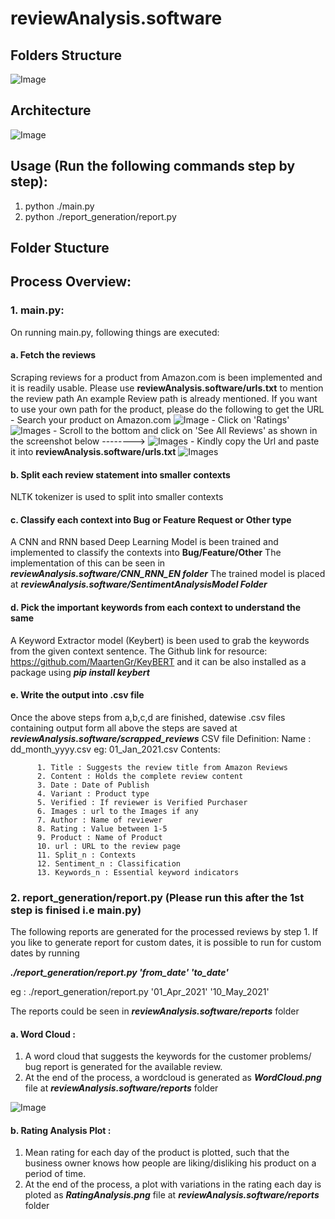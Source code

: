 # reviewAnalysis.software

## Folders Structure

![Image](https://github.com/sharathpandurajbaliga/reviewAnalysis.software/blob/main/Images/Folders.jpeg)

## Architecture
![Image](https://github.com/sharathpandurajbaliga/reviewAnalysis.software/blob/main/Images/workflow.jpeg)

## Usage (Run the following commands step by step):
1. python ./main.py 
2. python ./report_generation/report.py

## Folder Stucture
## Process Overview:
### 1. main.py:
   On running main.py, following things are executed:
#### a. Fetch the reviews
   Scraping reviews for a product from Amazon.com is been implemented and it is readily usable. Please use **reviewAnalysis.software/urls.txt** to mention the review path
      An example Review path is already mentioned. If you want to use your own path for the product, please do the following to get the URL
      - Search your product on Amazon.com
![Image](https://github.com/sharathpandurajbaliga/reviewAnalysis.software/blob/main/Images/1.PNG)
      - Click on 'Ratings'
![Images](https://github.com/sharathpandurajbaliga/reviewAnalysis.software/blob/main/Images/2.PNG)
      - Scroll to the bottom and click on 'See All Reviews' as shown in the screenshot below  --------> 
![Images](https://github.com/sharathpandurajbaliga/reviewAnalysis.software/blob/main/Images/3.PNG)
      - Kindly copy the Url and paste it into **reviewAnalysis.software/urls.txt**
![Images](https://github.com/sharathpandurajbaliga/reviewAnalysis.software/blob/main/Images/4.PNG)

#### b. Split each review statement into smaller contexts
   NLTK tokenizer is used to split into smaller contexts
#### c. Classify each context into Bug or Feature Request or Other type
   A CNN and RNN based Deep Learning Model is been trained and implemented to classify the contexts into **Bug/Feature/Other**
     The implementation of this can be seen in 
     ***reviewAnalysis.software/CNN_RNN_EN folder***
     The trained model is placed at 
     ***reviewAnalysis.software/SentimentAnalysisModel Folder***
#### d. Pick the important keywords from each context to understand the same
   A Keyword Extractor model (Keybert) is been used to grab the keywords from the given context sentence. The Github link for resource: https://github.com/MaartenGr/KeyBERT
   and it can be also installed as a package using 
     ***pip install keybert***
#### e. Write the output into .csv file
   Once the above steps from a,b,c,d are finished, datewise .csv files containing output form all above the steps are saved at 
     ***reviewAnalysis.software/scrapped_reviews***
     CSV file Definition:
      Name : dd_month_yyyy.csv eg: 01_Jan_2021.csv
      Contents:
      
          1. Title : Suggests the review title from Amazon Reviews
          2. Content : Holds the complete review content
          3. Date : Date of Publish
          4. Variant : Product type
          5. Verified : If reviewer is Verified Purchaser
          6. Images : url to the Images if any
          7. Author : Name of reviewer
          8. Rating : Value between 1-5
          9. Product : Name of Product
          10. url : URL to the review page
          11. Split_n : Contexts
          12. Sentiment_n : Classification 
          13. Keywords_n : Essential keyword indicators
       
### 2. report_generation/report.py (Please run this after the 1st step is finised i.e main.py)
  The following reports are generated for the processed reviews by step 1. If you like to generate report for custom dates, it is possible to run for custom dates by running 

***./report_generation/report.py 'from_date' 'to_date'***

eg : ./report_generation/report.py '01_Apr_2021' '10_May_2021'

  The reports could be seen in ***reviewAnalysis.software/reports*** folder
#### a. Word Cloud :
   1. A word cloud that suggests the keywords for the customer problems/ bug report is generated for the available review. 
   2. At the end of the process, a wordcloud is generated as ***WordCloud.png*** file at ***reviewAnalysis.software/reports*** folder
  
![Image](https://github.com/sharathpandurajbaliga/reviewAnalysis.software/blob/main/Images/wordcloud.jpeg)

#### b. Rating Analysis Plot :
   1. Mean rating for each day of the product is plotted, such that the business owner knows how people are liking/disliking his product on a period of time.
   2. At the end of the process, a plot with variations in the rating each day is ploted as ***RatingAnalysis.png*** file at ***reviewAnalysis.software/reports*** folder 
   
     
     
    
    

